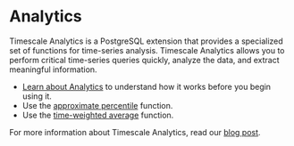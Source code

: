 # Analytics
Timescale Analytics is a PostgreSQL extension that provides a specialized set of
functions for time-series analysis. Timescale Analytics allows you to perform
critical time-series queries quickly, analyze the data, and extract meaningful
information.

*   [Learn about Analytics][analytics] to understand how it works before you
    begin using it.
*   Use the [approximate percentile][analytics-approximate-percentile] function.
*   Use the [time-weighted average][analytics-time-weighted-averages] function.

For more information about Timescale Analytics, read our [blog post][analytics-blog].

[analytics]: how-to-guides/analytics/analytics
[analytics-approximate-percentile]: how-to-guides/analytics/approximate_percentile
[analytics-time-weighted-averages]: how-to-guides/analytics/time-weighted-averages
[analytics-blog]: https://blog.timescale.com/blog/time-series-analytics-for-postgresql-introducing-the-timescale-analytics-project/
